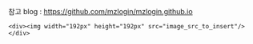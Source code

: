 참고 blog : https://github.com/mzlogin/mzlogin.github.io

~~~
<div><img width="192px" height="192px" src="image_src_to_insert"/></div>
~~~